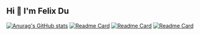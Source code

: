 ## Hi 👋 I'm Felix Du
[![Anurag's GitHub stats](https://github-readme-stats.vercel.app/api?username=Coekyun-Dou&show_icons=true)](https://github.com/anuraghazra/github-readme-stats)
[![Readme Card](https://github-readme-stats.vercel.app/api/pin/?username=Coekyun-Dou&repo=RFID-ECardSystem)](https://github.com/anuraghazra/github-readme-stats)
[![Readme Card](https://github-readme-stats.vercel.app/api/pin/?username=Coekyun-Dou&repo=mine-shop)](https://github.com/anuraghazra/github-readme-stats)
[![Readme Card](https://github-readme-stats.vercel.app/api/pin/?username=Coekyun-Dou&repo=fish-couting)](https://github.com/anuraghazra/github-readme-stats)

<!--
**Coekyun-Dou/Coekyun-Dou** is a ✨ _special_ ✨ repository because its `README.md` (this file) appears on your GitHub profile.

Here are some ideas to get you started:

- 🔭 I’m currently working on ...
- 🌱 I’m currently learning ...
- 👯 I’m looking to collaborate on ...
- 🤔 I’m looking for help with ...
- 💬 Ask me about ...
- 📫 How to reach me: ...
- 😄 Pronouns: ...
- ⚡ Fun fact: ...
-->
